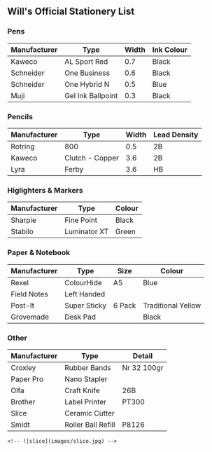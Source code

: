 ## Will's Official Stationery List

### Pens
| Manufacturer | Type | Width | Ink Colour |
| -- | -- | -- |  -- |
| Kaweco | AL Sport Red | 0.7 | Black |
| Schneider | One Business | 0.6 | Black |
| Schneider | One Hybrid N | 0.5 | Blue |
| Muji | Gel Ink Ballpoint | 0.3 | Black |

### Pencils
| Manufacturer | Type | Width | Lead Density |
| -- | -- | -- |  -- |
| Rotring | 800 | 0.5 | 2B |
| Kaweco | Clutch - Copper | 3.6 | 2B |
| Lyra | Ferby | 3.6 | HB |

### Higlighters & Markers
| Manufacturer | Type | Colour |
| -- | -- | -- | 
| Sharpie | Fine Point |  Black |
| Stabilo | Luminator XT | Green |

### Paper & Notebook
| Manufacturer | Type | Size | Colour |
| -- | -- | -- |  -- |
| Rexel | ColourHide | A5 | Blue |
| Field Notes | Left Handed |  |  |
| Post-It | Super Sticky | 6 Pack | Traditional Yellow |
| Grovemade | Desk Pad |  | Black |

### Other
| Manufacturer | Type | Detail |
| -- | -- | -- |
| Croxley | Rubber Bands | Nr 32 100gr |
| Paper Pro | Nano Stapler |  |
| Olfa | Craft Knife | 26B |
| Brother | Label Printer | PT300 |
| Slice | Ceramic Cutter |  |
| Smidt | Roller Ball Refill | P8126 |
    <!-- ![slice](images/slice.jpg) -->